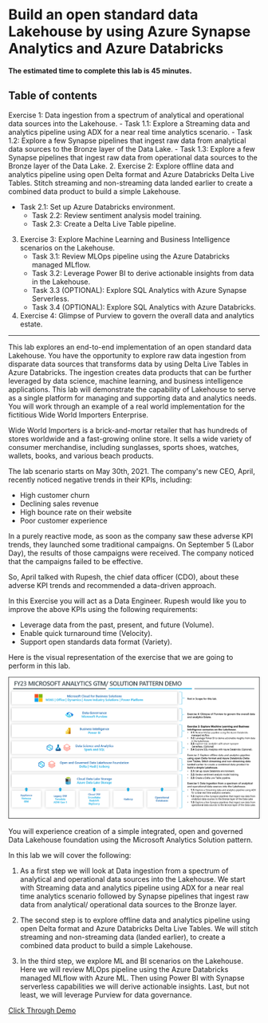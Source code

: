 # Build an open standard data Lakehouse by using Azure Synapse Analytics and Azure Databricks

**The estimated time to complete this lab is 45 minutes.**

## Table of contents

Exercise 1: Data ingestion from a spectrum of analytical and operational data sources into the Lakehouse.
	- Task 1.1: Explore a Streaming data and analytics pipeline using ADX for a near real time analytics scenario.
	- Task 1.2: Explore a few Synapse pipelines that ingest raw data from analytical data sources to the Bronze layer of the Data Lake.
	- Task 1.3: Explore a few Synapse pipelines that ingest raw data from operational data sources to the Bronze layer of the Data Lake.
2. Exercise 2: Explore offline data and analytics pipeline using open Delta format and Azure Databricks Delta Live Tables. Stitch streaming and non-streaming data landed earlier to create a combined data product to build a simple Lakehouse.
  - Task 2.1: Set up Azure Databricks environment.
	- Task 2.2: Review sentiment analysis model training.
	- Task 2.3: Create a Delta Live Table pipeline.
3. Exercise 3: Explore Machine Learning and Business Intelligence scenarios on the Lakehouse.
	- Task 3.1: Review MLOps pipeline using the Azure Databricks managed MLflow.
	- Task 3.2: Leverage Power BI to derive actionable insights from data in the Lakehouse.
	- Task 3.3 (OPTIONAL): Explore SQL Analytics with Azure Synapse Serverless.
	- Task 3.4 (OPTIONAL): Explore SQL Analytics with Azure Databricks.
4. Exercise 4: Glimpse of Purview to govern the overall data and analytics estate.

----

This lab explores an end-to-end implementation of an open standard data Lakehouse. You have the opportunity to explore raw data ingestion from disparate data sources that transforms data by using Delta Live Tables in Azure Databricks. The ingestion creates data products that can be further leveraged by data science, machine learning, and business intelligence applications.
This lab will demonstrate the capability of Lakehouse to serve as a single platform for managing and supporting data and analytics needs.
You will work through an example of a real world implementation for the fictitious Wide World Importers Enterprise.

Wide World Importers is a brick-and-mortar retailer that has hundreds of stores worldwide and a fast-growing online store. It sells a wide variety of consumer merchandise, including sunglasses, sports shoes, watches, wallets, books, and various beach products.

The lab scenario starts on May 30th, 2021. The company's new CEO, April, recently noticed negative trends in their KPIs, including:

- High customer churn
- Declining sales revenue
- High bounce rate on their website
- Poor customer experience

In a purely reactive mode, as soon as the company saw these adverse KPI trends, they launched some traditional campaigns. On September 5 (Labor Day), the results of those campaigns were received. The company noticed that the campaigns failed to be effective.

So, April talked with Rupesh, the chief data officer (CDO), about these adverse KPI trends and recommended a data-driven approach.

In this Exercise you will act as a Data Engineer. Rupesh would like you to improve the above KPIs using the following requirements:

- Leverage data from the past, present, and future (Volume).
- Enable quick turnaround time (Velocity).
- Support open standards data format (Variety).

Here is the visual representation of the exercise that we are going to perform in this lab.

![Lab exercises](https://github.com/SD-14/Ignite-Demo/blob/main/media/imageLabExercises.png?raw=true)

You will experience creation of a simple integrated, open and governed Data Lakehouse foundation using the Microsoft Analytics Solution pattern. 

In this lab we will cover the following: 

1. As a first step we will look at Data ingestion from a spectrum of analytical and operational data sources into the Lakehouse. We start with Streaming data and analytics pipeline using ADX for a near real time analytics scenario followed by Synapse pipelines that ingest raw data from analytical/ operational data sources to the Bronze layer. 

2. The second step is to explore offline data and analytics pipeline using open Delta format and Azure Databricks Delta Live Tables. We will stitch streaming and non-streaming data (landed earlier), to create a combined data product to build a simple Lakehouse.

3. In the third step, we explore ML and BI scenarios on the Lakehouse. Here we will review MLOps pipeline using the Azure Databricks managed MLflow with Azure ML. Then using Power BI with Synapse serverless capabilities we will derive actionable insights. Last, but not least, we will leverage Purview for data governance.

[Click Through Demo](https://content.cloudguides.com/guides/Build%20an%20open%20standard%20data%20lakehouse)
